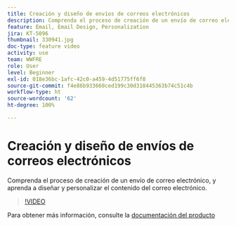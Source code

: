 ```yaml
---
title: Creación y diseño de envíos de correos electrónicos
description: Comprenda el proceso de creación de un envío de correo electrónico, y aprenda a diseñar y personalizar el contenido del correo electrónico.
feature: Email, Email Design, Personalization
jira: KT-5096
thumbnail: 330941.jpg
doc-type: feature video
activity: use
team: WWFRE
role: User
level: Beginner
exl-id: 018e36bc-1afc-42c0-a459-4d51775ff6f8
source-git-commit: f4e86b933660ced199c30d318445363b74c51c4b
workflow-type: ht
source-wordcount: '62'
ht-degree: 100%

---
```


# Creación y diseño de envíos de correos electrónicos

Comprenda el proceso de creación de un envío de correo electrónico, y aprenda a diseñar y personalizar el contenido del correo electrónico.

>[!VIDEO](https://video.tv.adobe.com/v/330941?quality=12&learn=on)

Para obtener más información, consulte la [documentación del producto](https://experienceleague.adobe.com/docs/campaign-classic/using/sending-messages/sending-emails/defining-the-email-content.html?lang=es)
